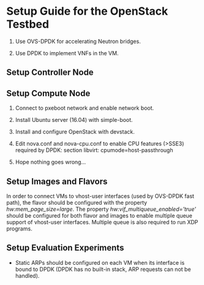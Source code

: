 # Setup Guide for the OpenStack Testbed #

1.  Use OVS-DPDK for accelerating Neutron bridges.

2.  Use DPDK to implement VNFs in the VM.


## Setup Controller Node ##


## Setup Compute Node ##

1.  Connect to pxeboot network and enable network boot.

2.  Install Ubuntu server (16.04) with simple-boot.

3.  Install and configure OpenStack with devstack.

4.  Edit nova.conf and nova-cpu.conf to enable CPU features (>SSE3) required by DPDK:
    section libvirt: cpumode=host-passthrough

5.  Hope nothing goes wrong...


## Setup Images and Flavors ##

In order to connect VMs to vhost-user interfaces (used by OVS-DPDK fast path), the flavor should be configured with the
property *hw:mem_page_size=large*. The property *hw:vif_multiqueue_enabled='true'* should be configured for both flavor
and images to enable multiple queue support of vhost-user interfaces. Multiple queue is also required to run XDP
programs.

## Setup Evaluation Experiments ##

-   Static ARPs should be configured on each VM when its interface is bound to DPDK (DPDK has no built-in stack, ARP
    requests can not be handled).
